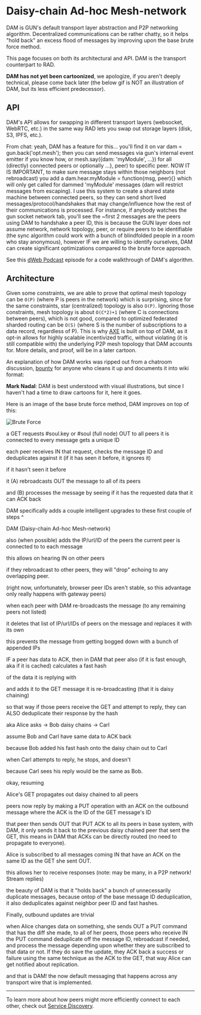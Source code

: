 # Daisy-chain Ad-hoc Mesh-network

DAM is GUN's default transport layer abstraction and P2P networking algorithm. Decentralized communications can be rather chatty, so it helps "hold back" an excess flood of messages by improving upon the base brute force method.

This page focuses on both its architectural and API. DAM is the transport counterpart to RAD.

**DAM has not yet been cartoonized**, we apologize, if you aren't deeply technical, please come back later (the below gif is NOT an illustration of DAM, but its less efficient predecessor).

## API

DAM's API allows for swapping in different transport layers (websocket, WebRTC, etc.) in the same way RAD lets you swap out storage layers (disk, S3, IPFS, etc.).

From chat: yeah, DAM has a feature for this... you'll find it on var dam = gun.back('opt.mesh'); then you can send messages via gun's internal event emitter if you know how, or mesh.say({dam: 'myModule', ...}) for all (directly) connected peers or optionally ...}, peer) to specific peer. NOW IT IS IMPORTANT, to make sure message stays within those neighbors (not rebroadcast) you add a dam.hear.myModule = function(msg, peer){} which will only get called for dammed 'myModule' messages (dam will restrict messages from escaping). I use this system to create a shared state machine between connected peers, so they can send short lived messages/protocol/handshakes that may change/influence how the rest of their communications is processed. For instance, if anybody watches the gun socket network tab, you'll see the ~first 2 messages are the peers using DAM to handshake a peer ID, this is because the GUN layer does not assume network, network topology, peer, or require peers to be identifiable (the sync algorithm could work with a bunch of blindfolded people in a room who stay anonymous), however IF we are willing to identify ourselves, DAM can create significant optimizations compared to the brute force approach.

See this [dWeb Podcast](https://anchor.fm/dweb/episodes/Data-Dimensions--DAM-Networking--Kanban--Single-Sessions--In-Memory-e592v6) episode for a code walkthrough of DAM's algorithm.

## Architecture

Given some constraints, we are able to prove that optimal mesh topology can be `O(P)` (where P is peers in the network) which is surprising, since for the same constraints, star (centralized) topology is also `O(P)`. Ignoring those constraints, mesh topology is about `O(C*2)+1` (where C is connections between peers), which is not good, compared to optimized federated sharded routing can be `O(S)` (where S is the number of subscriptions to a data record, regardless of P). This is why [AXE](./AXE) is built on top of DAM, as it opt-in allows for highly scalable incentivized traffic, without violating (it is still compatible with) the underlying P2P mesh topology that DAM accounts for. More details, and proof, will be in a later cartoon.

An explanation of how DAM works was ripped out from a chatroom discussion, [bounty](./Bounty) for anyone who cleans it up and documents it into wiki format: 

**Mark Nadal**: DAM is best understood with visual illustrations, but since I haven't had a time to draw cartoons for it, here it goes.

Here is an image of the base brute force method, DAM improves on top of this:

![Brute Force](https://gun.eco/see/ad-hoc-mesh-network.gif)

a GET requests #soul.key or #soul (full node) OUT to all peers it is connected to every message gets a unique ID

each peer receives IN that request, checks the message ID and deduplicates against it (if it has seen it before, it ignores it)

if it hasn't seen it before

it (A) rebroadcasts OUT the message to all of its peers

and (B) processes the message by seeing if it has the requested data that it can ACK back

DAM specifically adds a couple intelligent upgrades to these first couple of steps ^

DAM (Daisy-chain Ad-hoc Mesh-network)

also (when possible) adds the IP/url/ID of the peers the current peer is connected to to each message

this allows on hearing IN on other peers

if they rebroadcast to other peers, they will "drop" echoing to any overlapping peer.

(right now, unfortunately, browser peer IDs aren't stable, so this advantage only really happens with gateway peers)

when each peer with DAM re-broadcasts the message (to any remaining peers not listed)

it deletes that list of IP/url/IDs of peers on the message and replaces it with its own

this prevents the message from getting bogged down with a bunch of appended IPs

IF a peer has data to ACK, then in DAM that peer also (if it is fast enough, aka if it is cached) calculates a fast hash

of the data it is replying with

and adds it to the GET message it is re-broadcasting (that it is daisy chaining)

so that way if those peers receive the GET and attempt to reply, they can ALSO deduplicate their response by the hash

aka Alice asks -> Bob daisy chains -> Carl

assume Bob and Carl have same data to ACK back

because Bob added his fast hash onto the daisy chain out to Carl

when Carl attempts to reply, he stops, and doesn't

because Carl sees his reply would be the same as Bob.

okay, resuming

Alice's GET propagates out daisy chained to all peers

peers now reply by making a PUT operation with an ACK on the outbound message where the ACK is the ID of the GET message's ID

that peer then sends OUT that PUT ACK to all its peers in base system, with DAM, it only sends it back to the previous daisy chained peer that sent the GET, this means in DAM that ACKs can be directly routed (no need to propagate to everyone).

Alice is subscribed to all messages coming IN that have an ACK on the same ID as the GET she sent OUT.

this allows her to receive responses (note: may be many, in a P2P network! Stream replies)

the beauty of DAM is that it "holds back" a bunch of unnecessarily duplicate messages, because ontop of the base message ID deduplication, it also deduplicates against neighbor peer ID and fast hashes.

Finally, outbound updates are trivial

when Alice changes data on something, she sends OUT a PUT command that has the diff she made, to all of her peers, those peers who receive IN the PUT command deduplicate off the message ID, rebroadcast if needed, and process the message depending upon whether they are subscribed to that data or not. If they do save the update, they ACK back a success or failure using the same technique as the ACK to the GET, that way Alice can get notified about replication.

and that is DAM! the now default messaging that happens across any transport wire that is implemented.

----

To learn more about how peers might more efficiently connect to each other, check out [Service Discovery](./Service-Discovery).